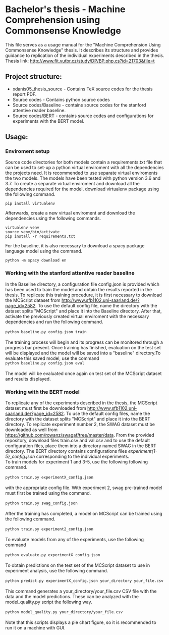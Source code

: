 # Bachelor's thesis - Machine Comprehension using Commonsense Knowledge
This file serves as a usage manual for the "Machine Comprehension Using Commonsense Knowledge" thesis. It describes its structure and provides guidance to replication of the individual experiments described in the thesis.
Thesis link: http://www.fit.vutbr.cz/study/DP/BP.php.cs?id=21703&file=t


## Project structure:
- xdanis05_thesis_source - Contains TeX source codes for the thesis report PDF.
- Source codes - Contains python source codes
- Source codes/Baseline - contains source codes for the stanford attentive reader baseline.
- Source codes/BERT - contains source codes and configurations for experiments with the BERT model.



## Usage:
### Enviroment setup
Source code directories for both models contain a requirements.txt file that can be used to set-up a python virtual enviroment with all the dependencies the projects need. It is recommended to use separate virtual enviroments the two models. The models have been tested with python version 3.6 and 3.7. To create a separate virtual enviroment and download all the dependencies required for the model, download virtualenv package using the following command.
```
pip install virtualenv
```

Afterwards, create a new virtual enviroment and download the dependencies using the following commands.
```
virtualenv venv
source venv/bin/activate
pip install -r requirements.txt
```

For the baseline, it is also necessary to download a spacy package language model using the command.

```python -m spacy download en```

### Working with the stanford attentive reader baseline
In the Baseline directory, a configuration file config.json is provided which has been used to train the model and obtain the results reported in the thesis. To replicate this training procedure, it is first necessary to download the MCScript dataset from http://www.sfb1102.uni-saarland.de/?page_id=2582. To use the default config file, name the directory with the dataset splits "MCScript" and place it into the Baseline directory. After that, activate the previously created virtual enviroment with the necessary dependencies and run the following command.\
\
```python baseline.py config.json train```\
\
The training process will begin and its progress can be monitored through a progress bar present. Once training has finished, evaluation on the test set will be displayed and the model will be saved into a "baseline" directory.To evaluate this saved model, use the command
\
```python baseline.py config.json eval```\
\
The model will be evaluated once again on test set of the MCScript dataset and results displayed.

### Working with the BERT model
To replicate any of the experiments described in the thesis, the MCScript dataset must first be downloaded from http://www.sfb1102.uni-saarland.de/?page_id=2582. To use the default config files, name the directory with the dataset splits "MCScript" and place it into the BERT directory. To replicate experiment number 2, the SWAG dataset must be downloaded as well from https://github.com/rowanz/swagaf/tree/master/data. From the provided repository, download files train.csv and val.csv and to use the default configuration files, place them into a directory named SWAG in the BERT directory. The BERT directory contains configurations files *experiment{1-5}_config.json* corresponding to the individual experiments.\
To train models for experiment 1 and 3-5, use the following following command.\
\
```python train.py experimentX_config.json```\
\
with the appropriate config file. With experiment 2, swag pre-trained model must first be trained using the command.\
\
```python train.py swag_config.json```\
\
After the training has completed, a model on MCScript can be trained using the following command.\
\
```python train.py experiment2_config.json```\
\
To evaluate models from any of the experiments, use the following command\
\
```python evaluate.py experimentX_config.json```\
\
To obtain predictions on the test set of the MCScript dataset to use in experiment analysis, use the following command. \
\
```python predict.py experimentX_config.json your_directory your_file.csv```\
\
This command generates a your_directory/your_file.csv CSV file with the data and the model predictions. These can be analyzed with the model_quality.py script the following way.\
\
```python model_quality.py your_directory/your_file.csv```\
\
Note that this scripts displays a pie chart figure, so it is recommended to run it on a machine with GUI.
